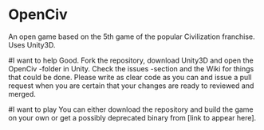 OpenCiv
=======

An open game based on the 5th game of the popular Civilization franchise. Uses Unity3D.

#I want to help
Good. Fork the repository, download Unity3D and open the OpenCiv -folder in Unity. Check the issues -section and the Wiki for things that could be done. Please write as clear code as you can and issue a pull request when you are certain that your changes are ready to reviewed and merged.

#I want to play
You can either download the repository and build the game on your own or get a possibly deprecated binary from [link to appear here].
